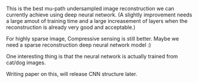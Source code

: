 This is the best mu-path undersampled image reconstruction we can currently achieve using deep neural network. (A slightly improvement needs a large amout of training time and a large increasement of layers when the reconstruction is already very good and acceptable.)


For highly sparse image, Compressive sensing is still better. Maybe we need a sparse reconstruction deep neural network model :)

One interesting thing is that the neural network is actually trained from cat/dog images.

Writing paper on this, will release CNN structure later.


